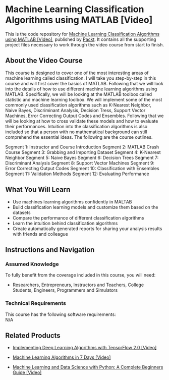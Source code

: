 # Machine Learning Classification Algorithms using MATLAB [Video]
This is the code repository for [Machine Learning Classification Algorithms using MATLAB [Video]](https://www.packtpub.com/application-development/machine-learning-classification-algorithms-using-matlab-video), published by [Packt](https://www.packtpub.com/?utm_source=github). It contains all the supporting project files necessary to work through the video course from start to finish.
## About the Video Course
This course is designed to cover one of the most interesting areas of machine learning called classification. I will take you step-by-step in this course and will first cover the basics of MATLAB. Following that we will look into the details of how to use different machine learning algorithms using MATLAB. Specifically, we will be looking at the MATLAB toolbox called statistic and machine learning toolbox. We will implement some of the most commonly used classification algorithms such as K-Nearest Neighbor, Naive Bayes, Discriminant Analysis, Decision Tress, Support Vector Machines, Error Correcting Output Codes and Ensembles. Following that we will be looking at how to cross validate these models and how to evaluate their performances. Intuition into the classification algorithms is also included so that a person with no mathematical background can still comprehend the essential ideas. The following are the course outlines.

Segment 1: Instructor and Course Introduction
Segment 2: MATLAB Crash Course
Segment 3: Grabbing and Importing Dataset
Segment 4: K-Nearest Neighbor
Segment 5: Naive Bayes
Segment 6: Decision Trees
Segment 7: Discriminant Analysis
Segment 8: Support Vector Machines 
Segment 9: Error Correcting Output Codes 
Segment 10: Classification with Ensembles 
Segment 11: Validation Methods
Segment 12: Evaluating Performance

<H2>What You Will Learn</H2>
<DIV class=book-info-will-learn-text>
<UL>
<li>Use machines learning algorithms confidently in MALTAB</li>
<li>Build classification learning models and customize them based on the datasets</li>
<li>Compare the performance of different classification algorithms</li>
<li>Learn the intuition behind classification algorithms</li>
<li>Create automatically generated reports for sharing your analysis results with friends and colleague</li></UL></DIV>

## Instructions and Navigation
### Assumed Knowledge
To fully benefit from the coverage included in this course, you will need:<br/>
<DIV class=book-info-will-learn-text>
<UL>
<LI> Researchers, Entrepreneurs, Instructors and Teachers, College Students, Engineers, Programmers and Simulators
</LI>
</UL>
<DIV>

### Technical Requirements
This course has the following software requirements:<br/>
N/A

## Related Products
* [Implementing Deep Learning Algorithms with TensorFlow 2.0 [Video]](https://www.packtpub.com/big-data-and-business-intelligence/implementing-deep-learning-algorithms-tensorflow-20-video)

* [Machine Learning Algorithms in 7 Days [Video]]( https://www.packtpub.com/big-data-and-business-intelligence/machine-learning-algorithms-7-days-video)

* [Machine Learning and Data Science with Python: A Complete Beginners Guide [Video]]( https://www.packtpub.com/application-development/machine-learning-and-data-science-python-complete-beginners-guide-video)
